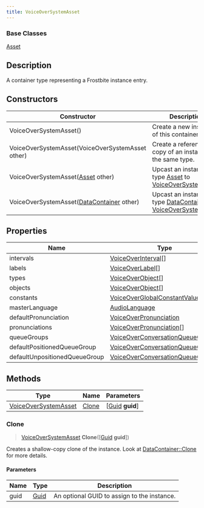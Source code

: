 ```yaml
---
title: VoiceOverSystemAsset
---
```

### Base Classes

[Asset](Asset)

## Description

A container type representing a Frostbite instance entry.

## Constructors

| Constructor                                                                     | Description                                                                                                                     |
| ------------------------------------------------------------------------------- | ------------------------------------------------------------------------------------------------------------------------------- |
| VoiceOverSystemAsset()                                                          | Create a new instance of this container type.                                                                                   |
| VoiceOverSystemAsset(VoiceOverSystemAsset other)                                | Create a reference copy of an instance of the same type.                                                                        |
| VoiceOverSystemAsset([Asset](Asset) other)                                      | Upcast an instance of type [Asset](Asset) to [VoiceOverSystemAsset](VoiceOverSystemAsset).                                      |
| VoiceOverSystemAsset([DataContainer](/vext/ref/shared/class/datacontainer) other) | Upcast an instance of type [DataContainer](/vext/ref/shared/class/datacontainer) to [VoiceOverSystemAsset](VoiceOverSystemAsset). |

## Properties

| Name                          | Type                                                                   | Description |
| ----------------------------- | ---------------------------------------------------------------------- | ----------- |
| intervals                     | [VoiceOverInterval](VoiceOverInterval)\[\]                             |             |
| labels                        | [VoiceOverLabel](VoiceOverLabel)\[\]                                   |             |
| types                         | [VoiceOverObject](VoiceOverObject)\[\]                                 |             |
| objects                       | [VoiceOverObject](VoiceOverObject)\[\]                                 |             |
| constants                     | [VoiceOverGlobalConstantValue](VoiceOverGlobalConstantValue)\[\]       |             |
| masterLanguage                | [AudioLanguage](AudioLanguage)                                         |             |
| defaultPronunciation          | [VoiceOverPronunciation](VoiceOverPronunciation)                       |             |
| pronunciations                | [VoiceOverPronunciation](VoiceOverPronunciation)\[\]                   |             |
| queueGroups                   | [VoiceOverConversationQueueGroup](VoiceOverConversationQueueGroup)\[\] |             |
| defaultPositionedQueueGroup   | [VoiceOverConversationQueueGroup](VoiceOverConversationQueueGroup)     |             |
| defaultUnpositionedQueueGroup | [VoiceOverConversationQueueGroup](VoiceOverConversationQueueGroup)     |             |

## Methods

| Type                                         | Name            | Parameters                                     |
| -------------------------------------------- | --------------- | ---------------------------------------------- |
| [VoiceOverSystemAsset](VoiceOverSystemAsset) | [Clone](#clone) | \[[Guid](/vext/ref/shared/class/guid) **guid**\] |

### Clone

> [VoiceOverSystemAsset](VoiceOverSystemAsset) **Clone**(\[[Guid](/vext/ref/shared/class/guid) **guid**\])

Creates a shallow-copy clone of the instance. Look at [DataContainer::Clone](/vext/ref/shared/class/datacontainer#clone) for more details.

#### Parameters

| Name | Type         | Description                                 |
| ---- | ------------ | ------------------------------------------- |
| guid | [Guid](Guid) | An optional GUID to assign to the instance. |
